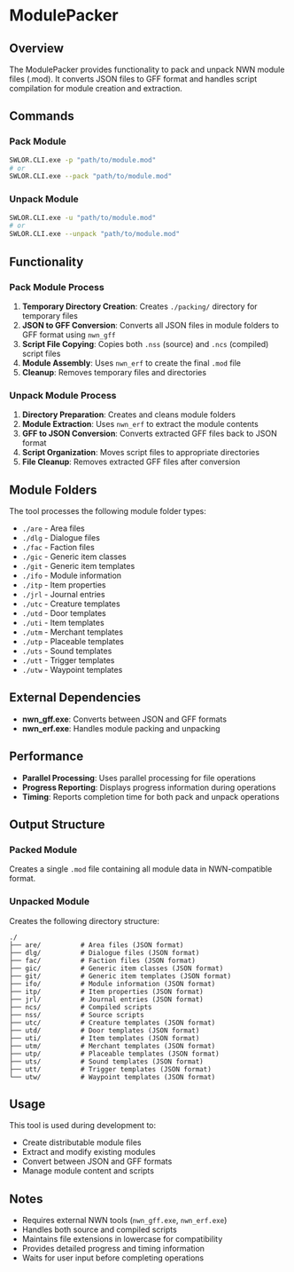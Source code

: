 # ModulePacker

## Overview
The ModulePacker provides functionality to pack and unpack NWN module files (.mod). It converts JSON files to GFF format and handles script compilation for module creation and extraction.

## Commands

### Pack Module
```bash
SWLOR.CLI.exe -p "path/to/module.mod"
# or
SWLOR.CLI.exe --pack "path/to/module.mod"
```

### Unpack Module
```bash
SWLOR.CLI.exe -u "path/to/module.mod"
# or
SWLOR.CLI.exe --unpack "path/to/module.mod"
```

## Functionality

### Pack Module Process
1. **Temporary Directory Creation**: Creates `./packing/` directory for temporary files
2. **JSON to GFF Conversion**: Converts all JSON files in module folders to GFF format using `nwn_gff`
3. **Script File Copying**: Copies both `.nss` (source) and `.ncs` (compiled) script files
4. **Module Assembly**: Uses `nwn_erf` to create the final `.mod` file
5. **Cleanup**: Removes temporary files and directories

### Unpack Module Process
1. **Directory Preparation**: Creates and cleans module folders
2. **Module Extraction**: Uses `nwn_erf` to extract the module contents
3. **GFF to JSON Conversion**: Converts extracted GFF files back to JSON format
4. **Script Organization**: Moves script files to appropriate directories
5. **File Cleanup**: Removes extracted GFF files after conversion

## Module Folders
The tool processes the following module folder types:
- `./are` - Area files
- `./dlg` - Dialogue files
- `./fac` - Faction files
- `./gic` - Generic item classes
- `./git` - Generic item templates
- `./ifo` - Module information
- `./itp` - Item properties
- `./jrl` - Journal entries
- `./utc` - Creature templates
- `./utd` - Door templates
- `./uti` - Item templates
- `./utm` - Merchant templates
- `./utp` - Placeable templates
- `./uts` - Sound templates
- `./utt` - Trigger templates
- `./utw` - Waypoint templates

## External Dependencies
- **nwn_gff.exe**: Converts between JSON and GFF formats
- **nwn_erf.exe**: Handles module packing and unpacking

## Performance
- **Parallel Processing**: Uses parallel processing for file operations
- **Progress Reporting**: Displays progress information during operations
- **Timing**: Reports completion time for both pack and unpack operations

## Output Structure

### Packed Module
Creates a single `.mod` file containing all module data in NWN-compatible format.

### Unpacked Module
Creates the following directory structure:
```
./
├── are/          # Area files (JSON format)
├── dlg/          # Dialogue files (JSON format)
├── fac/          # Faction files (JSON format)
├── gic/          # Generic item classes (JSON format)
├── git/          # Generic item templates (JSON format)
├── ifo/          # Module information (JSON format)
├── itp/          # Item properties (JSON format)
├── jrl/          # Journal entries (JSON format)
├── ncs/          # Compiled scripts
├── nss/          # Source scripts
├── utc/          # Creature templates (JSON format)
├── utd/          # Door templates (JSON format)
├── uti/          # Item templates (JSON format)
├── utm/          # Merchant templates (JSON format)
├── utp/          # Placeable templates (JSON format)
├── uts/          # Sound templates (JSON format)
├── utt/          # Trigger templates (JSON format)
└── utw/          # Waypoint templates (JSON format)
```

## Usage
This tool is used during development to:
- Create distributable module files
- Extract and modify existing modules
- Convert between JSON and GFF formats
- Manage module content and scripts

## Notes
- Requires external NWN tools (`nwn_gff.exe`, `nwn_erf.exe`)
- Handles both source and compiled scripts
- Maintains file extensions in lowercase for compatibility
- Provides detailed progress and timing information
- Waits for user input before completing operations 
